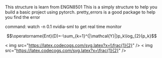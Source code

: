 
This structure is learn from ENGN8501
This is a simply structure to help you build a basic project using pytorch.
pretty_errors is a good package to help you find the error

command: watch -n 0.1 nvidia-sml to get real time monitor

$$\operatorname{Ent}(D)=-\sum_{k=1}^{|\mathcal{Y}|}p_k\log_{2}{p_k}$$

< img src="https://latex.codecogs.com/svg.latex?x=\\frac{1}{2}" />
< img src="https://latex.codecogs.com/svg.latex?x=\frac{1}{2}" />
